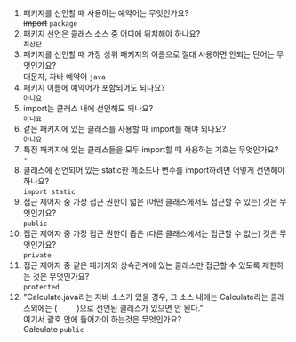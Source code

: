 1. 패키지를 선언할 때 사용하는 예약어는 무엇인가요?<br>
   ~~import~~
   `package`
2. 패키지 선언은 클래스 소스 중 어디에 위치해야 하나요?<br>
   `최상단`
3. 패키지를 선언할 때 가장 상위 패키지의 이름으로 절대 사용하면 안되는 단어는 무엇인가요?<br>
   ~~대문자, 자바 예약어~~
   `java`
4. 패키지 이름에 예약어가 포함되어도 되나요?<br>
   `아니요`
5. import는 클래스 내에 선언해도 되나요?<br>
   `아니요`
6. 같은 패키지에 있는 클래스를 사용할 때 import를 해야 되나요?<br>
   `아니요`
7. 특정 패키지에 있는 클래스들을 모두 import할 때 사용하는 기호는 무엇인가요?<br>
   `*`
8. 클래스에 선언되어 있는 static한 메소드나 변수를 import하려면 어떻게 선언해야 하나요?<br>
   `import static`
9. 접근 제어자 중 가장 접근 권한이 넓은 (어떤 클래스에서도 접근할 수 있는) 것은 무엇인가요?<br>
   `public`
10. 접근 제어자 중 가장 접근 권한이 좁은 (다른 클래스에서는 접근할 수 없는) 것은 무엇인가요?<br>
    `private`
11. 접근 제어자 중 같은 패키지와 상속관계에 있는 클래스만 접근할 수 있도록 제한하는 것은 무엇인가요?<br>
    `protected`
12. "Calculate.java라는 자바 소스가 있을 경우, 그 소스 내에는 Calculate라는 클래스외에는 ( &nbsp; &nbsp; &nbsp; &nbsp; )으로 선언된 클래스가 있으면 안 된다."<br>
    여기서 괄호 안에 들어가야 하는것은 무엇인가요?<br>
    ~~Calculate~~
    `public`